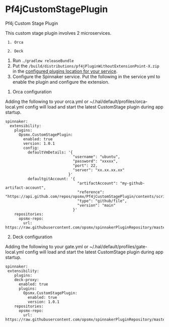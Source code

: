 # Pf4jCustomStagePlugin
Pf4j Custom Stage Plugin

This custom stage plugin involves 2 microservices.

     1. Orca
    
     2. Deck

1) Run `./gradlew releaseBundle`
2) Put the `/build/distributions/pf4jPluginWithoutExtensionPoint-X.zip` in the [configured plugins location for your service](https://pf4j.org/doc/packaging.html).
3) Configure the Spinnaker service. Put the following in the service yml to enable the plugin and configure the extension.

1.  Orca configuration

Adding the following to your orca.yml or ~/.hal/default/profiles/orca-local.yml config will load and start the latest CustomStage plugin during app startup.
```
spinnaker:
  extensibility:
    plugins:
      Opsmx.CustomStagePlugin:
        enabled: true
        version: 1.0.1
        config:
          defaultVmDetails: '{
                              "username": "ubuntu",
                              "password": "xxxxx",
                              "port": 22,
                              "server": "xx.xx.xx.xx"
                            }'
          defaultgitAccount: '{
                                "artifactAccount": "my-github-artifact-account",
                                "reference": "https://api.github.com/repos/opsmx/Pf4jCustomStagePlugin/contents/script.sh",
                                "type": "github/file",
                                "version": "main"
                              }'
    repositories:
      opsmx-repo:
        url: https://raw.githubusercontent.com/opsmx/spinnakerPluginRepository/master/repositories.json
```

2.  Deck configuration

Adding the following to your gate.yml or ~/.hal/default/profiles/gate-local.yml config will load and start the latest CustomStage plugin during app startup.
```
spinnaker:
 extensibility:
    plugins:
    deck-proxy:
      enabled: true
      plugins:
        Opsmx.CustomStagePlugin:
          enabled: true
          version: 1.0.1
    repositories:
      opsmx-repo:
        url: https://raw.githubusercontent.com/opsmx/spinnakerPluginRepository/master/plugins.json
```
